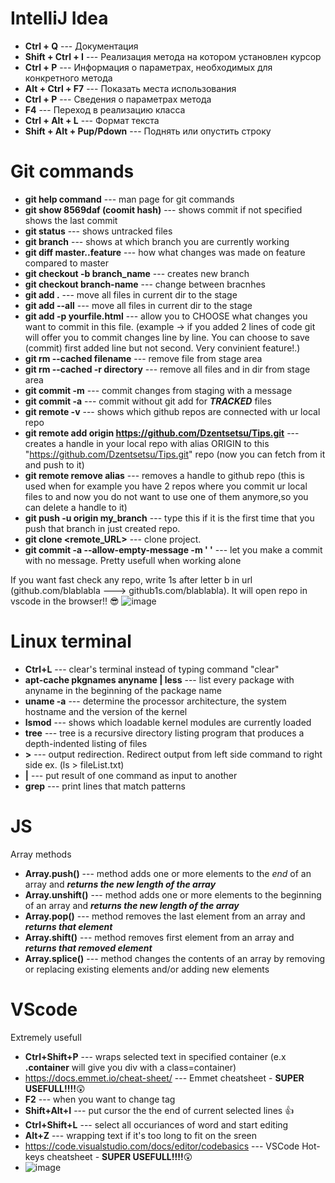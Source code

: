 # IntelliJ Idea

* **Ctrl + Q** --- Документация
* **Shift + Ctrl + I** --- Реализация метода на котором установлен курсор
* **Ctrl + P** --- Информация о параметрах, необходимых для конкретного метода
* **Alt + Ctrl + F7** --- Показать места использования
* **Ctrl + P** --- Сведения о параметрах метода
* **F4** --- Переход в реализацию класса
* **Ctrl + Alt + L** --- Формат текста
* **Shift + Alt + Pup/Pdown** --- Поднять или опустить строку


# Git commands

* **git help command** --- man page for git commands
* **git show 8569daf (coomit hash)** --- shows commit if not specified shows the last commit
* **git status** --- shows untracked files
* **git branch** --- shows at which branch you are currently working
* **git diff master..feature** --- how what changes was made on feature compared to master
* **git checkout -b branch_name** --- creates new branch
* **git checkout branch-name** --- change between bracnhes
* **git add .** --- move all files in current dir to the stage
* **git add --all** --- move all files in current dir to the stage
* **git add -p yourfile.html** --- allow you to CHOOSE what changes you want to commit in this file. (example -> if you added 2 lines of code git will offer you to commit changes line by line. You can choose to save (commit) first added line but not second. Very convinient feature!.) 
* **git rm --cached filename** --- remove file from stage area
* **git rm --cached -r directory** --- remove all files and in dir from stage area
* **git commit -m** --- commit changes from staging with a message
* **git commit -a** --- commit without git add for ***TRACKED*** files
* **git remote -v** --- shows which github repos are connected with ur local repo 
* **git remote add origin https://github.com/Dzentsetsu/Tips.git** --- creates a handle in your local repo with alias ORIGIN to this "https://github.com/Dzentsetsu/Tips.git" repo (now you can fetch from it and push to it)
* **git remote remove alias** --- removes a handle to github repo (this is used when for example you have 2 repos where you commit ur local files to and now you do not want to use one of them anymore,so you can delete a handle to it)
* **git push -u origin my_branch** --- type this if it is the first time that you push that branch in just created repo.
* **git clone <remote_URL>** --- clone project.
* **git commit -a --allow-empty-message -m ' '** --- let you make a commit with no message. Pretty usefull when working alone

If you want fast check any repo, write 1s after letter b in url (github.com/blablabla ---> github1s.com/blablabla). It will open repo in vscode in the browser!! 😎
![image](https://user-images.githubusercontent.com/39916816/123642698-430cb900-d82c-11eb-8a1a-cb8ec6b20446.png)


# Linux terminal 

* **Ctrl+L** --- clear's terminal instead of typing command "clear"
* **apt-cache pkgnames anyname | less** --- list every package with anyname in the beginning of the package name
* **uname -a** --- determine the processor architecture, the system hostname and the version of the kernel
* **lsmod** --- shows which loadable kernel modules are currently loaded
* **tree** --- tree is a recursive directory listing program that produces a depth-indented listing of files
* **>** --- output redirection. Redirect output from left side command to right side ex. (ls > fileList.txt)
* **|** --- put result of one command  as input to another
* **grep** --- print lines that match patterns


# JS

Array methods
* **Array.push()** --- method adds one or more elements to the *end* of an array and ***returns the new length of the array***
* **Array.unshift()** ---  method adds one or more elements to the beginning of an array and ***returns the new length of the array***
* **Array.pop()** --- method removes the last element from an array and ***returns that element***
* **Array.shift()** --- method removes first element from an array and ***returns that removed element***
* **Array.splice()** ---  method changes the contents of an array by removing or replacing existing elements and/or adding new elements

# VScode

Extremely usefull
* **Ctrl+Shift+P** --- wraps selected text in specified container (e.x **.container** will give you div with a class=container)
* https://docs.emmet.io/cheat-sheet/ --- Emmet cheatsheet - **SUPER USEFULL!!!!**:astonished:
* **F2** --- when you want to change tag
* **Shift+Alt+I** --- put cursor the the end of current selected lines 👍
* **Ctrl+Shift+L** --- select all occuriances of word and start editing
* **Alt+Z** --- wrapping text if it's too long to fit on the sreen
* https://code.visualstudio.com/docs/editor/codebasics --- VSCode Hot-keys cheatsheet - **SUPER USEFULL!!!!**:astonished:
* ![image](https://user-images.githubusercontent.com/39916816/124348441-a0b95080-dbf2-11eb-9836-3b6b3c61c8b5.png)

